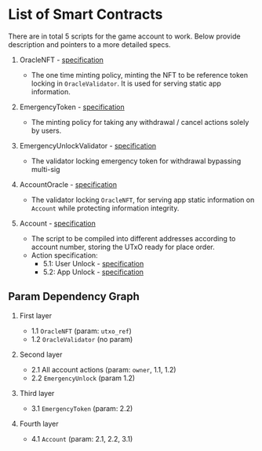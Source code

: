 # List of Smart Contracts

There are in total 5 scripts for the game account to work. Below provide description and pointers to a more detailed specs.

1. OracleNFT - [specification](./1_oracle_nft.md)

   - The one time minting policy, minting the NFT to be reference token locking in `OracleValidator`. It is used for serving static app information.

2. EmergencyToken - [specification](./2_emergency_token.md)

   - The minting policy for taking any withdrawal / cancel actions solely by users.

3. EmergencyUnlockValidator - [specification](./3_emergency_unlock.md)

   - The validator locking emergency token for withdrawal bypassing multi-sig

4. AccountOracle - [specification](./4_account_oracle.md)

   - The validator locking `OracleNFT`, for serving app static information on `Account` while protecting information integrity.

5. Account - [specification](./5_account/5_account.md)

   - The script to be compiled into different addresses according to account number, storing the UTxO ready for place order.
   - Action specification:
     - 5.1: User Unlock - [specification](./5_account/5.1_user_unlock.md)
     - 5.2: App Unlock - [specification](./5_account/5.2_app_unlock.md)

## Param Dependency Graph

1. First layer

   - 1.1 `OracleNFT` (param: `utxo_ref`)
   - 1.2 `OracleValidator` (no param)

2. Second layer

   - 2.1 All account actions (param: `owner`, 1.1, 1.2)
   - 2.2 `EmergencyUnlock` (param 1.2)

3. Third layer

   - 3.1 `EmergencyToken` (param: 2.2)

4. Fourth layer

   - 4.1 `Account` (param: 2.1, 2.2, 3.1)
